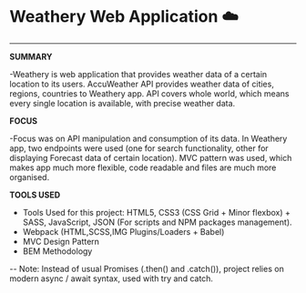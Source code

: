 # Weathery Web Application :cloud:

-------------------------------- 

<b>SUMMARY</b>

-Weathery is web application that provides weather data of a certain location to its users. AccuWeather API provides weather data of cities, regions, countries to Weathery app. API covers whole world, which means every single location is available, with precise weather data.

<b>FOCUS</b>

-Focus was on API manipulation and consumption of its data. In Weathery app, two endpoints were used (one for search functionality, other for displaying Forecast data of certain location). MVC pattern was used, which makes app much more flexible, code readable and files are much more organised.  

<b>TOOLS USED</b>

- Tools Used for this project: HTML5, CSS3 (CSS Grid + Minor flexbox) + SASS, JavaScript, JSON (For scripts and NPM packages management).
- Webpack (HTML,SCSS,IMG Plugins/Loaders + Babel)
- MVC Design Pattern
- BEM Methodology


-- Note: Instead of usual Promises (.then() and .catch()), project relies on modern async / await syntax, used with try and catch.
